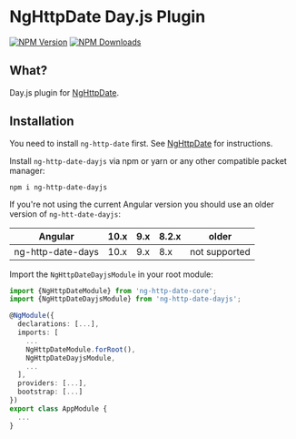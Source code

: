 # NgHttpDate Day.js Plugin

  [![NPM Version][npm-image]][npm-url]
  [![NPM Downloads][downloads-image]][downloads-url]
  
[npm-image]: https://img.shields.io/npm/v/ng-http-date-dayjs.svg
[npm-url]: https://npmjs.org/package/ng-http-date-dayjs
[downloads-image]: https://img.shields.io/npm/dm/ng-http-date-dayjs.svg
[downloads-url]: https://npmjs.org/package/ng-http-date-dayjs  

## What?

Day.js plugin for [NgHttpDate](https://github.com/vkennke/ng-http-date).

## Installation

You need to install `ng-http-date` first. See [NgHttpDate](https://github.com/vkennke/ng-http-date) for instructions.

Install `ng-http-date-dayjs` via npm or yarn or any other compatible packet manager:

```shell script
npm i ng-http-date-dayjs
```

If you're not using the current Angular version you should use an older version of `ng-htt-date-dayjs`:

| Angular           |  10.x  | 9.x | 8.2.x | older         |
|-------------------|--------|-----|-------|---------------|
| ng-http-date-days |  10.x  | 9.x | 8.x   | not supported |


Import the `NgHttpDateDayjsModule` in your root module:

```typescript
import {NgHttpDateModule} from 'ng-http-date-core';
import {NgHttpDateDayjsModule} from 'ng-http-date-dayjs';

@NgModule({
  declarations: [...],
  imports: [
    ...
    NgHttpDateModule.forRoot(),
    NgHttpDateDayjsModule,
    ...
  ],
  providers: [...],
  bootstrap: [...]
})
export class AppModule {
  ...
}
```
